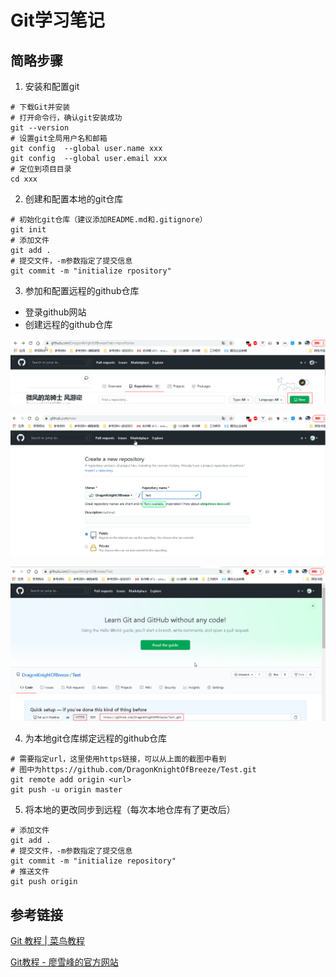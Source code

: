 # Git学习笔记

## 简略步骤

1. 安装和配置git

```
# 下载Git并安装
# 打开命令行，确认git安装成功
git --version
# 设置git全局用户名和邮箱
git config  --global user.name xxx
git config  --global user.email xxx
# 定位到项目目录
cd xxx
```

2. 创建和配置本地的git仓库

```
# 初始化git仓库（建议添加README.md和.gitignore）
git init 
# 添加文件
git add .
# 提交文件，-m参数指定了提交信息
git commit -m "initialize rpository"
```

3. 参加和配置远程的github仓库

* 登录github网站
* 创建远程的github仓库

![](assets/5c8fb136.png)

![](assets/2660f0e3.png)

![](assets/e81d4e7a.png)

4. 为本地git仓库绑定远程的github仓库

```
# 需要指定url，这里使用https链接，可以从上面的截图中看到
# 图中为https://github.com/DragonKnightOfBreeze/Test.git
git remote add origin <url>
git push -u origin master
```

5. 将本地的更改同步到远程（每次本地仓库有了更改后）

```
# 添加文件
git add .
# 提交文件，-m参数指定了提交信息
git commit -m "initialize repository"
# 推送文件
git push origin
```

## 参考链接

[Git 教程 | 菜鸟教程](https://www.runoob.com/git/git-tutorial.html)

[Git教程 - 廖雪峰的官方网站](https://www.liaoxuefeng.com/wiki/896043488029600)
